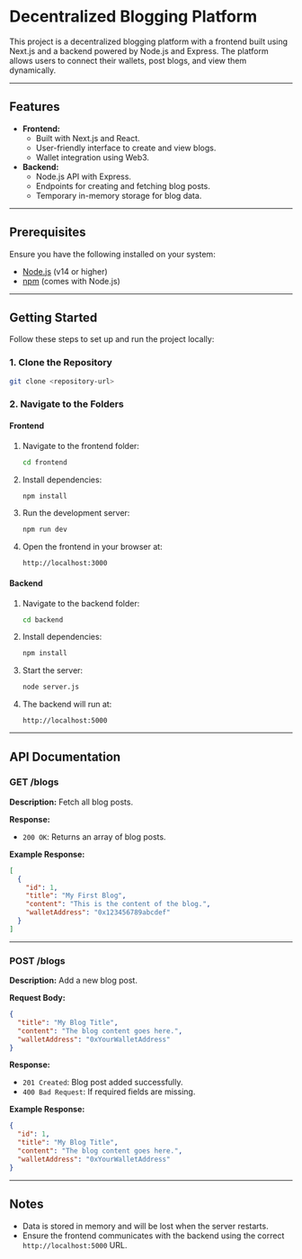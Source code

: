 # Decentralized Blogging Platform

This project is a decentralized blogging platform with a frontend built using Next.js and a backend powered by Node.js and Express. The platform allows users to connect their wallets, post blogs, and view them dynamically.

---

## Features
- **Frontend:**
  - Built with Next.js and React.
  - User-friendly interface to create and view blogs.
  - Wallet integration using Web3.
- **Backend:**
  - Node.js API with Express.
  - Endpoints for creating and fetching blog posts.
  - Temporary in-memory storage for blog data.

---

## Prerequisites

Ensure you have the following installed on your system:
- [Node.js](https://nodejs.org/) (v14 or higher)
- [npm](https://www.npmjs.com/) (comes with Node.js)

---

## Getting Started

Follow these steps to set up and run the project locally:

### 1. Clone the Repository
```bash
git clone <repository-url>
```

### 2. Navigate to the Folders

#### Frontend
1. Navigate to the frontend folder:
   ```bash
   cd frontend
   ```
2. Install dependencies:
   ```bash
   npm install
   ```
3. Run the development server:
   ```bash
   npm run dev
   ```
4. Open the frontend in your browser at:
   ```
   http://localhost:3000
   ```

#### Backend
1. Navigate to the backend folder:
   ```bash
   cd backend
   ```
2. Install dependencies:
   ```bash
   npm install
   ```
3. Start the server:
   ```bash
   node server.js
   ```
4. The backend will run at:
   ```
   http://localhost:5000
   ```

---

## API Documentation

### GET /blogs
**Description:** Fetch all blog posts.

**Response:**
- `200 OK`: Returns an array of blog posts.

**Example Response:**
```json
[
  {
    "id": 1,
    "title": "My First Blog",
    "content": "This is the content of the blog.",
    "walletAddress": "0x123456789abcdef"
  }
]
```

---

### POST /blogs
**Description:** Add a new blog post.

**Request Body:**
```json
{
  "title": "My Blog Title",
  "content": "The blog content goes here.",
  "walletAddress": "0xYourWalletAddress"
}
```

**Response:**
- `201 Created`: Blog post added successfully.
- `400 Bad Request`: If required fields are missing.

**Example Response:**
```json
{
  "id": 1,
  "title": "My Blog Title",
  "content": "The blog content goes here.",
  "walletAddress": "0xYourWalletAddress"
}
```

---

## Notes
- Data is stored in memory and will be lost when the server restarts.
- Ensure the frontend communicates with the backend using the correct `http://localhost:5000` URL.



